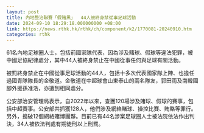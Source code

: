 ```yaml
---
layout: post
title: 內地整治聯賽「假賭黑」  44人被終身禁從事足球活動
date: 2024-09-10 18:29:18.000000000 +08:00
link: https://news.rthk.hk/rthk/ch/component/k2/1770081-20240910.htm
categories: rthk
---
```


61名內地足球圈人士，包括前國家隊代表，因為涉及賭球、假球等違法犯罪，被中國足協紀律處分，其中44人被終身禁止在中國從事任何與足球有關活動。

被罰終身禁止在中國從事足球活動的44人，包括十多次代表國家隊上陣、也擔任過國青隊隊長的金敬道。金敬道在中超球會山東泰山的兩名隊友，郭田雨及南韓國腳外援孫准浩，亦遭到相同處分。

公安部治安管理局表示，自2022年以來，查獲120場涉及賭球、假球的賽事，包括中超賽事。公安部共抓獲128人，他們涉及網絡賭球、操控比賽、賄賂等罪行。另外，搗破12個網絡賭博團夥。目前已有44名涉案足球圈人士被法院依法作出判決，34人被依法判處有期徒刑以上刑罰。
